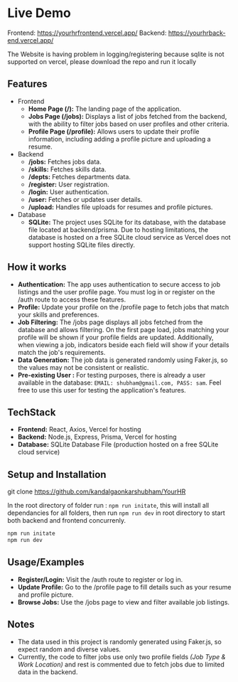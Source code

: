 
# Live Demo
Frontend: https://yourhrfrontend.vercel.app/ Backend: https://yourhrback-end.vercel.app/

The Website is having problem in logging/registering because sqlite is not supported on vercel, please download the repo and run it locally


## Features

- Frontend
    - **Home Page (/):** The landing page of the application.
    - **Jobs Page (/jobs):** Displays a list of jobs fetched from the backend, with the ability to filter jobs based on user profiles and other criteria.
    - **Profile Page (/profile):** Allows users to update their profile information, including adding a profile picture and uploading a resume.
- Backend
  - **/jobs:** Fetches jobs data.
  - **/skills:** Fetches skills data.
  - **/depts:** Fetches departments data.
  - **/register:** User registration.
  - **/login:** User authentication.
  - **/user:** Fetches or updates user details.
  - **/upload:** Handles file uploads for resumes and profile pictures.
- Database
    - **SQLite:** The project uses SQLite for its database, with the database file located at backend/prisma. Due to hosting limitations, the database is hosted on a free SQLite cloud service as Vercel does not support hosting SQLite files directly.


## How it works
  - **Authentication:** The app uses authentication to secure access to job listings and the user profile page. You must log in or register on the /auth route to access these features.
  - **Profile:** Update your profile on the /profile page to fetch jobs that match your skills and preferences.
  - **Job Filtering:** The /jobs page displays all jobs fetched from the database and allows filtering. On the first page load, jobs matching your profile will be shown if your profile fields are updated. Additionally, when viewing a job, indicators beside each field will show if your details match the job's requirements.
  - **Data Generation:** The job data is generated randomly using Faker.js, so the values may not be consistent or realistic.
  - **Pre-existing User :** For testing purposes, there is already a user available in the database: `EMAIL: shubham@gmail.com, PASS: sam`. Feel free to use this user for testing the application's features.
## TechStack
  - **Frontend:** React, Axios, Vercel for hosting
  - **Backend:** Node.js, Express, Prisma, Vercel for hosting
  - **Database:** SQLite Database File (production hosted on a free SQLite cloud service)
## Setup and Installation

git clone https://github.com/kandalgaonkarshubham/YourHR

In the root directory of folder run : `npm run initate`, this will install all dependancies for all folders, then run `npm run dev` in root directory to start both backend and frontend concurrenly.
```bash
npm run initate
npm run dev
```
    
## Usage/Examples

  - **Register/Login:** Visit the /auth route to register or log in.
  - **Update Profile:** Go to the /profile page to fill details such as your resume and profile picture.
  - **Browse Jobs:** Use the /jobs page to view and filter available job listings.


## Notes
- The data used in this project is randomly generated using Faker.js, so expect random and diverse values.
- Currently, the code to filter jobs use only two profile fields _(Job Type & Work Location)_ and rest is commented due to fetch jobs due to limited data in the backend.
